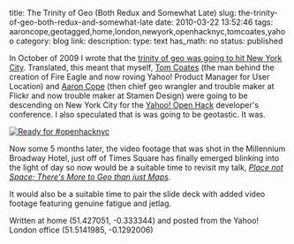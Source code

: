 title: The Trinity of Geo (Both Redux and Somewhat Late)
slug: the-trinity-of-geo-both-redux-and-somewhat-late
date: 2010-03-22 13:52:46
tags: aaroncope,geotagged,home,london,newyork,openhacknyc,tomcoates,yahoo
category: blog
link: 
description: 
type: text
has_math: no
status: published

In October of 2009 I wrote that the [trinity of geo was going to hit New York City](/2009/10/01/nyc-beware-the-trinity-of-geo-is-coming/ "/2009/10/01/nyc-beware-the-trinity-of-geo-is-coming/"). Translated, this meant that myself, [Tom Coates](http://twitter.com/tomcoates "http://twitter.com/tomcoates") (the man behind the creation of Fire Eagle and now roving Yahoo! Product Manager for User Location) and [Aaron Cope](http://twitter.com/aaronofmontreal "http://twitter.com/aaronofmontreal") (then chief geo wrangler and trouble maker at Flickr and now trouble maker at Stamen Design) were going to be descending on New York City for the [Yahoo! Open Hack](http://openhacknyc.pbworks.com/ "http://openhacknyc.pbworks.com/") developer's conference. I also speculated that is was going to be geotastic. It was.

[![Ready for #openhacknyc](http://farm3.static.flickr.com/2498/3993545797_64f1293d6a_d.jpg)](http://www.flickr.com/photos/vicchi/3993545797 "Ready for #openhacknyc")

Now some 5 months later, the video footage that was shot in the Millennium Broadway Hotel, just off of Times Square has finally emerged blinking into the light of day so now would be a suitable time to revisit my talk, *[Place not Space; There's More to Geo than just Maps](http://www.slideshare.net/vicchi/think-place-not-space-theres-more-to-geo-than-just-maps "http://www.slideshare.net/vicchi/think-place-not-space-theres-more-to-geo-than-just-maps")*.





It would also be a suitable time to pair the slide deck with added video footage featuring genuine fatigue and jetlag.


Written at home (51.427051, -0.333344) and posted from the Yahoo! London office (51.5141985, -0.1292006)


